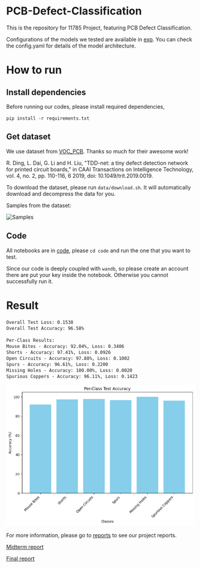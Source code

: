 # PCB-Defect-Classification

This is the repository for 11785 Project, featuring PCB Defect Classification.

Configurations of the models we tested are available in [exp](./exp/). You can check the config.yaml for details of the model architecture.

# How to run

## Install dependencies

Before running our codes, please install required dependencies,

```
pip install -r requirements.txt
```

## Get dataset

We use dataset from [VOC_PCB](https://github.com/Ixiaohuihuihui/Tiny-Defect-Detection-for-PCB). Thanks so much for their awesome work!

R. Ding, L. Dai, G. Li and H. Liu, "TDD-net: a tiny defect detection network for printed circuit boards," in CAAI Transactions on Intelligence Technology, vol. 4, no. 2, pp. 110-116, 6 2019, doi: 10.1049/trit.2019.0019.

To download the dataset, please run `data/download.sh`. It will automatically download and decompress the data for you.

Samples from the dataset:

![Samples](./imgs/dataset.png)

## Code

All notebooks are in [code](./code/), please `cd code` and run the one that you want to test.

Since our code is deeply coupled with `wandb`, so please create an account there are put your key inside the notebook. Otherwise you cannot successfully run it.

# Result

```
Overall Test Loss: 0.1538
Overall Test Accuracy: 96.58%

Per-Class Results:
Mouse Bites - Accuracy: 92.04%, Loss: 0.3406
Shorts - Accuracy: 97.41%, Loss: 0.0926
Open Circuits - Accuracy: 97.88%, Loss: 0.1002
Spurs - Accuracy: 96.61%, Loss: 0.2200
Missing Holes - Accuracy: 100.00%, Loss: 0.0020
Spurious Coppers - Accuracy: 96.11%, Loss: 0.1423
```

![Result](./imgs/result.png)

For more information, please go to [reports](./reports) to see our project reports.

[Midterm report](./reports/Midterm.pdf)

[Final report](./reports/Final.pdf)
